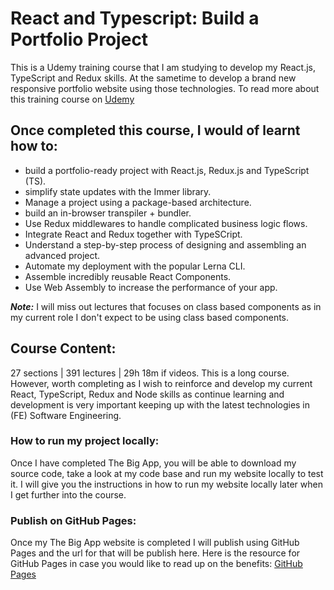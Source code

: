 # React and Typescript: Build a Portfolio Project

This is a Udemy training course that I am studying to develop my React.js, TypeScript and Redux skills. At the sametime to develop a brand new responsive portfolio website using those technologies. To read more about this training course on [Udemy](https://www.udemy.com/course/react-and-typescript-build-a-portfolio-project/)

## Once completed this course, I would of learnt how to:

- build a portfolio-ready project with React.js, Redux.js and TypeScript (TS).
- simplify state updates with the Immer library.
- Manage a project using a package-based architecture.
- build an in-browser transpiler + bundler.
- Use Redux middlewares to handle complicated business logic flows.
- Integrate React and Redux together with TypeSCript.
- Understand a step-by-step process of designing and assembling an advanced project.
- Automate my deployment with the popular Lerna CLI.
- Assemble incredibly reusable React Components.
- Use Web Assembly to increase the performance of your app.

***Note:***
I will miss out lectures that focuses on class based components as in my current role I don't expect to be using class based components.

## Course Content:

27 sections | 391 lectures | 29h 18m if videos.
This is a long course. However, worth completing as I wish to reinforce and develop my current React, TypeScript, Redux and Node skills as continue learning and development is very important keeping up with the latest technologies in (FE) Software Engineering.

### How to run my project locally:

Once I have completed The Big App, you will be able to download my source code, take a look at my code base and run my website locally to test it. I will give you the instructions in how to run my website locally later when I get further into the course.


### Publish on GitHub Pages:

Once my The Big App website is completed I will publish using GitHub Pages and the url for that will be publish here. Here is the resource for GitHub Pages in case you would like to read up on the benefits: [GitHub Pages](https://pages.github.com/)
